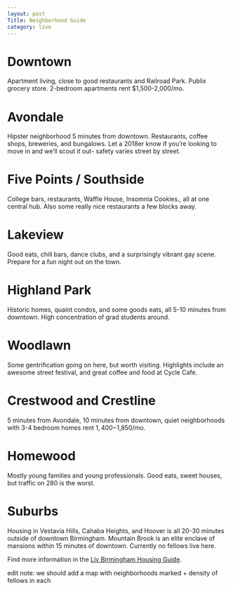 ```yaml
---
layout: post
Title: Neighborhood Guide
category: live
---
```


# Downtown

Apartment living, close to good restaurants and Railroad Park. Publix grocery store. 2-bedroom apartments rent $1,500-2,000/mo.

# Avondale

Hipster neighborhood 5 minutes from downtown. Restaurants, coffee shops, breweries, and bungalows. Let a 2018er know if you’re looking to move in and we’ll scout it out- safety varies street by street.

# Five Points / Southside

College bars, restaurants, Waffle House, Insomnia Cookies., all at one central hub. Also some really nice restaurants a few blocks away. 

# Lakeview

Good eats, chill bars, dance clubs, and a surprisingly vibrant gay scene. Prepare for a fun night out on the town. 

# Highland Park

Historic homes, quaint condos, and some goods eats, all 5-10 minutes from downtown. High concentration of grad students around.

# Woodlawn

Some gentrification going on here, but worth visiting. Highlights include an awesome street festival, and great coffee and food at Cycle Cafe.

# Crestwood and Crestline 

5 minutes from Avondale, 10 minutes from downtown, quiet neighborhoods with 3-4 bedroom homes rent $1,400-$1,850/mo.

# Homewood

Mostly young families and young professionals. Good eats, sweet houses, but traffic on 280 is the worst. 

# Suburbs

Housing in Vestavia Hills, Cahaba Heights, and Hoover is all 20-30 minutes outside of downtown Birmingham. Mountain Brook is an elite enclave of mansions within 15 minutes of downtown. Currently no fellows live here.


Find more information in the [Liv Birmingham Housing Guide](http://www.livbirmingham.org/).


edit note: we should add a map with neighborhoods marked + density of fellows in each
